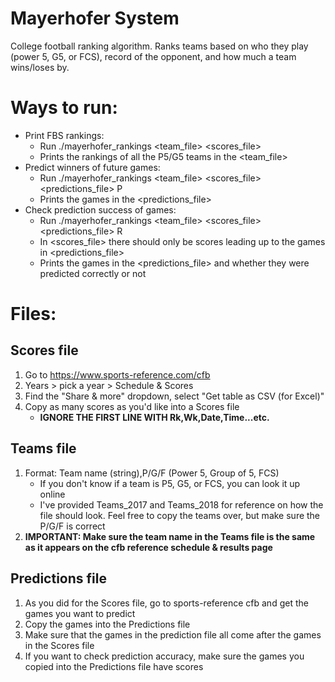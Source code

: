 # Mayerhofer System
College football ranking algorithm. Ranks teams based on who they play (power 5, G5, or FCS), record of the opponent, and how much a team wins/loses by.

# Ways to run:
* Print FBS rankings:
	* Run ./mayerhofer\_rankings &lt;team\_file> &lt;scores\_file>
	* Prints the rankings of all the P5/G5 teams in the &lt;team\_file>
* Predict winners of future games:
	* Run ./mayerhofer\_rankings &lt;team\_file> &lt;scores\_file> &lt;predictions\_file> P
	* Prints the games in the &lt;predictions\_file>
* Check prediction success of games:
	* Run ./mayerhofer\_rankings &lt;team\_file> &lt;scores\_file> &lt;predictions\_file> R
	* In &lt;scores\_file> there should only be scores leading up to the games in &lt;predictions\_file>
	* Prints the games in the &lt;predictions\_file> and whether they were predicted correctly or not

# Files:

## Scores file
1. Go to https://www.sports-reference.com/cfb
2. Years > pick a year > Schedule & Scores
3. Find the "Share & more" dropdown, select "Get table as CSV (for Excel)"
4. Copy as many scores as you'd like into a Scores file
	* **IGNORE THE FIRST LINE WITH Rk,Wk,Date,Time...etc.**

## Teams file
1. Format: Team name (string),P/G/F (Power 5, Group of 5, FCS)
	* If you don't know if a team is P5, G5, or FCS, you can look it up online
	* I've provided Teams_2017 and Teams_2018 for reference on how the file should look. Feel free to copy the teams over, but make sure the P/G/F is correct
2. **IMPORTANT: Make sure the team name in the Teams file is the same as it appears on the cfb reference schedule & results page**

## Predictions file
1. As you did for the Scores file, go to sports-reference cfb and get the games you want to predict
2. Copy the games into the Predictions file
3. Make sure that the games in the prediction file all come after the games in the Scores file
4. If you want to check prediction accuracy, make sure the games you copied into the Predictions file have scores
